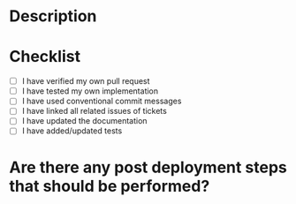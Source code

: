 # Description

# Checklist
- [ ] I have verified my own pull request
- [ ] I have tested my own implementation
- [ ] I have used conventional commit messages
- [ ] I have linked all related issues of tickets
- [ ] I have updated the documentation
- [ ] I have added/updated tests

# Are there any post deployment steps that should be performed?